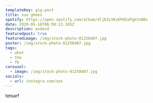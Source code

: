 ```yaml
---
templateKey: gig-post
title: suo ghoes
spotify: https://open.spotify.com/album/4ljK2LVKvEPd5xPgUJn0Bs
date: 2020-05-16T06:50:13.165Z
description: asdasd
featuredpost: true
featuredimage: /img/stock-photo-81258407.jpg
poster: /img/stock-photo-81258407.jpg
tags:
  - what
  - the
  - fk
carousel:
  - image: /img/stock-photo-81258407.jpg
socials:
  - url: instagra.com/sex
---
```

tetsarf